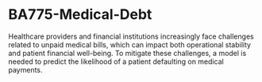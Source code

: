 # BA775-Medical-Debt
Healthcare providers and financial institutions increasingly face challenges related to unpaid medical bills, which can impact both operational stability and patient financial well-being. To mitigate these challenges, a model is needed to predict the likelihood of a patient defaulting on medical payments. 

